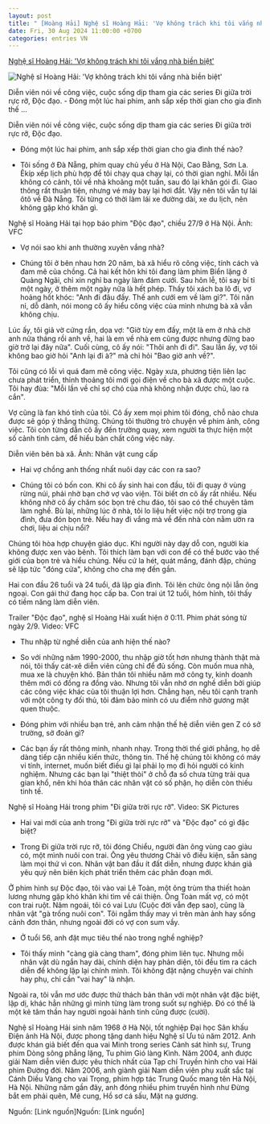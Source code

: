 ```yaml
---
layout: post
title: " [Hoàng Hải] Nghệ sĩ Hoàng Hải: 'Vợ không trách khi tôi vắng nhà biền biệt'"
date: Fri, 30 Aug 2024 11:00:00 +0700
categories: entries VN
---
```

[Nghệ sĩ Hoàng Hải: 'Vợ không trách khi tôi vắng nhà biền biệt'](https://www.24h.com.vn/giai-tri/nghe-si-hoang-hai-vo-khong-trach-khi-toi-vang-nha-bien-biet-c731a1598135.html)

![Nghệ sĩ Hoàng Hải: 'Vợ không trách khi tôi vắng nhà biền biệt'](https://cdn.24h.com.vn/upload/3-2024/images/2024-08-30/adt1724978639-hoang-hai-1-1724775445-1724775-7419-__anh_cat_3_2-auto-crop-watermark.jpg)

Diễn viên nói về công việc, cuộc sống dịp tham gia các series Đi giữa trời rực rỡ, Độc đạo. - Đóng một lúc hai phim, anh sắp xếp thời gian cho gia đình thế ...

Diễn viên nói về công việc, cuộc sống dịp tham gia các series Đi giữa trời rực rỡ, Độc đạo.

- Đóng một lúc hai phim, anh sắp xếp thời gian cho gia đình thế nào?

- Tôi sống ở Đà Nẵng, phim quay chủ yếu ở Hà Nội, Cao Bằng, Sơn La. Êkíp xếp lịch phù hợp để tôi chạy qua chạy lại, có thời gian nghỉ. Mỗi lần không có cảnh, tôi về nhà khoảng một tuần, sau đó lại khăn gói đi. Giao thông rất thuận tiện, nhưng vé máy bay lại hơi đắt. Vậy nên tôi vẫn tự lái ôtô về Đà Nẵng. Tôi từng có thời làm lái xe đường dài, xe du lịch, nên không gặp khó khăn gì.

Nghệ sĩ Hoàng Hải tại họp báo phim "Độc đạo", chiều 27/9 ở Hà Nội. Ảnh: VFC

- Vợ nói sao khi anh thường xuyên vắng nhà?

- Chúng tôi ở bên nhau hơn 20 năm, bà xã hiểu rõ công việc, tính cách và đam mê của chồng. Cả hai kết hôn khi tôi đang làm phim Biển lặng ở Quảng Ngãi, chỉ xin nghỉ ba ngày làm đám cưới. Sau hôn lễ, tôi say bí tỉ một ngày, ở thêm một ngày nữa là hết phép. Thấy tôi xách ba lô đi, vợ hoảng hốt khóc: "Anh đi đâu đấy. Thế anh cưới em về làm gì?". Tôi năn nỉ, dỗ dành, nói mong cô ấy hiểu công việc của mình nhưng bà xã vẫn không chịu.

Lúc ấy, tôi giả vờ cứng rắn, dọa vợ: "Giờ tùy em đấy, một là em ở nhà chờ anh nửa tháng rồi anh về, hai là em về nhà em cũng được nhưng đừng bao giờ trở lại đây nữa". Cuối cùng, cô ấy nói: "Thôi anh đi đi". Sau lần ấy, vợ tôi không bao giờ hỏi "Anh lại đi à?" mà chỉ hỏi "Bao giờ anh về?".

Tôi cũng có lỗi vì quá đam mê công việc. Ngày xưa, phương tiện liên lạc chưa phát triển, thỉnh thoảng tôi mới gọi điện về cho bà xã được một cuộc. Tôi hay đùa: "Mỗi lần về chỉ sợ chó của nhà không nhận được chủ, lao ra cắn".

Vợ cũng là fan khó tính của tôi. Cô ấy xem mọi phim tôi đóng, chỗ nào chưa được sẽ góp ý thẳng thừng. Chúng tôi thường trò chuyện về phim ảnh, công việc. Tôi còn từng dẫn cô ấy đến trường quay, xem người ta thực hiện một số cảnh tình cảm, để hiểu bản chất công việc này.

Diễn viên bên bà xã. Ảnh: Nhân vật cung cấp

- Hai vợ chồng anh thống nhất nuôi dạy các con ra sao?

- Chúng tôi có bốn con. Khi cô ấy sinh hai con đầu, tôi đi quay ở vùng rừng núi, phải nhờ bạn chở vợ vào viện. Tôi biết ơn cô ấy rất nhiều. Nếu không nhờ cô ấy chăm sóc bọn trẻ chu đáo, tôi sao có thể chuyên tâm làm nghề. Bù lại, những lúc ở nhà, tôi lo liệu hết việc nội trợ trong gia đình, đưa đón bọn trẻ. Nếu hay đi vắng mà về đến nhà còn nằm ườn ra chơi, liệu ai chịu nổi?

Chúng tôi hòa hợp chuyện giáo dục. Khi người này dạy dỗ con, người kia không được xen vào bênh. Tôi thích làm bạn với con để có thể bước vào thế giới của bọn trẻ và hiểu chúng. Nếu cứ la hét, quát mắng, đánh đập, chúng sẽ lập tức "đóng cửa", không cho cha mẹ đến gần.

Hai con đầu 26 tuổi và 24 tuổi, đã lập gia đình. Tôi lên chức ông nội lẫn ông ngoại. Con gái thứ đang học cấp ba. Con trai út 12 tuổi, hóm hỉnh, tôi thấy có tiềm năng làm diễn viên.

Trailer "Độc đạo", nghệ sĩ Hoàng Hải xuất hiện ở 0:11. Phim phát sóng từ ngày 2/9. Video: VFC

- Thu nhập từ nghề diễn của anh hiện thế nào?

- So với những năm 1990-2000, thu nhập giờ tốt hơn nhưng thành thật mà nói, tôi thấy cát-xê diễn viên cũng chỉ để đủ sống. Còn muốn mua nhà, mua xe là chuyện khó. Bản thân tôi nhiều năm mở công ty, kinh doanh thêm mới có đồng ra đồng vào. Nhưng tôi vẫn nhớ ơn nghề diễn bởi giúp các công việc khác của tôi thuận lợi hơn. Chẳng hạn, nếu tôi cạnh tranh với một công ty đối thủ, tôi đảm bảo mình có ưu điểm nhờ gương mặt quen thuộc.

- Đóng phim với nhiều bạn trẻ, anh cảm nhận thế hệ diễn viên gen Z có sở trường, sở đoản gì?

- Các bạn ấy rất thông minh, nhanh nhạy. Trong thời thế giới phẳng, họ dễ dàng tiếp cận nhiều kiến thức, thông tin. Thế hệ chúng tôi không có máy vi tính, internet, muốn biết điều gì lại phải lọ mọ đi hỏi người có kinh nghiệm. Nhưng các bạn lại "thiệt thòi" ở chỗ đa số chưa từng trải qua gian khổ, nên khi hóa thân các nhân vật có số phận, họ diễn còn thiếu tinh tế.

Nghệ sĩ Hoàng Hải trong phim "Đi giữa trời rực rỡ". Video: SK Pictures

- Hai vai mới của anh trong "Đi giữa trời rực rỡ" và "Độc đạo" có gì đặc biệt?

- Trong Đi giữa trời rực rỡ, tôi đóng Chiểu, người đàn ông vùng cao giàu có, một mình nuôi con trai. Ông yêu thương Chải vô điều kiện, sẵn sàng làm mọi thứ vì con. Nhân vật ban đầu ít đất diễn, nhưng được khán giả yêu quý nên biên kịch phát triển thêm các phân đoạn mới.

Ở phim hình sự Độc đạo, tôi vào vai Lê Toàn, một ông trùm tha thiết hoàn lương nhưng gặp khó khăn khi tìm về cái thiện. Ông Toàn mất vợ, có một con trai ruột. Năm ngoái, tôi có vai Lưu (Cuộc đời vẫn đẹp sao), cũng là nhân vật "gà trống nuôi con". Tôi ngẫm thấy may vì trên màn ảnh hay sống cảnh đơn thân, nhưng ngoài đời có vợ con sum vầy.

- Ở tuổi 56, anh đặt mục tiêu thế nào trong nghề nghiệp?

- Tôi thấy mình "càng già càng tham", đóng phim liên tục. Nhưng mỗi nhân vật dù ngắn hay dài, chính diện hay phản diện, tôi đều tìm ra cách diễn để không lặp lại chính mình. Tôi không đặt nặng chuyện vai chính hay phụ, chỉ cần "vai hay" là nhận.

Ngoài ra, tôi vẫn mơ ước được thử thách bản thân với một nhân vật đặc biệt, lập dị, khác hẳn những gì mình từng làm trong suốt sự nghiệp. Đó có thể là một kẻ tâm thần hay người ngoài hành tinh cũng được (cười).

Nghệ sĩ Hoàng Hải sinh năm 1968 ở Hà Nội, tốt nghiệp Đại học Sân khấu Điện ảnh Hà Nội, được phong tặng danh hiệu Nghệ sĩ Ưu tú năm 2012. Anh được khán giả biết đến qua vai Minh trong series Cảnh sát hình sự, Trung phim Dòng sông phẳng lặng, Tu phim Gió làng Kình. Năm 2004, anh được giải Nam diễn viên được yêu thích nhất của Tạp chí Truyền hình cho vai Hải phim Đường đời. Năm 2006, anh giành giải Nam diễn viên phụ xuất sắc tại Cánh Diều Vàng cho vai Trọng, phim hợp tác Trung Quốc mang tên Hà Nội, Hà Nội. Những năm gần đây, anh đóng nhiều phim truyền hình như Đừng bắt em phải quên, Mê cung, Hồ sơ cá sấu, Mặt nạ gương.

Nguồn: [Link nguồn]Nguồn: [Link nguồn]

